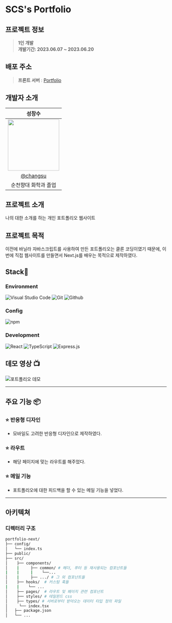 # SCS's Portfolio

<div align="center">

</div>

## 프로젝트 정보

> **1인 개발** <br/> **개발기간: 2023.06.07 ~ 2023.06.20**

## 배포 주소

> **프론트 서버** : <a href="https://portfolio-next-red-three.vercel.app/" target="_blank"> Portfolio </a>

## 개발자 소개

|                                                              성창수                                                              |
| :------------------------------------------------------------------------------------------------------------------------------: |
| <img src="https://user-images.githubusercontent.com/110822847/229564340-070947f1-3f34-4cf4-b25f-ffe2d274be50.jpg" width="160px"> |
|                                              [@changsu](https://github.com/scs0209)                                              |
|                                                       순천향대 화학과 졸업                                                       |

## 프로젝트 소개

나의 대한 소개를 하는 개인 포트폴리오 웹사이트

## 프로젝트 목적
이전에 바닐라 자바스크립트를 사용하여 만든 포트폴리오는 클론 코딩이였기 때문에, 이번에 직접 웹사이트를 만들면서 Next.js를 배우는 목적으로 제작하였다.

## Stack🤡

### Environment

![Visual Studio Code](https://img.shields.io/badge/Visual%20Studio%20Code-007ACC?style=for-the-badge&logo=Visual%20Studio%20Code&logoColor=white)
![Git](https://img.shields.io/badge/Git-F05032?style=for-the-badge&logo=Git&logoColor=white)
![Github](https://img.shields.io/badge/GitHub-181717?style=for-the-badge&logo=GitHub&logoColor=white)

### Config

![npm](https://img.shields.io/badge/npm-CB3837?style=for-the-badge&logo=npm&logoColor=white)

### Development

![React](https://img.shields.io/badge/React-20232A?style=for-the-badge&logo=react&logoColor=61DAFB)
![TypeScript](https://img.shields.io/badge/-TypeScript-3178C6?style=for-the-badge&logo=typescript&logoColor=white)
![Express.js](https://img.shields.io/badge/-Express.js-000000?style=for-the-badge&logo=express&logoColor=white)

## 데모 영상 📺
![포트폴리오 데모](https://github.com/scs0209/portfolio-next/assets/110822847/368c8216-3c4d-4035-967b-80bb6ac20bce)

---

## 주요 기능 📦

### ⭐️ 반응형 디자인

- 모바일도 고려한 반응형 디자인으로 제작하였다.

### ⭐️ 라우트

- 해당 페이지에 맞는 라우트를 해주었다.

### ⭐️ 메일 기능

- 포트폴리오에 대한 피드백을 할 수 있는 메일 기능을 넣었다.

---

## 아키텍쳐

### 디렉터리 구조

```bash
portfolio-next/
├── config/      
│   └── index.ts
├── public/
├── src/
│    ├── components/
│    |     ├── common/ # 헤더, 푸터 등 재사용되는 컴포넌트들
|    |     |    └──...
│    |     ├── .../ # 그 외 컴포넌트들
│    ├── hooks/  # 커스텀 훅들
|    |    └── ...
│    ├── pages/  # 라우트 및 페이지 관련 컴포넌트
│    ├── styles/ # 테일윈드 css
│    ├── types/ # 서버로부터 받아오는 데이터 타입 정의 파일
│     └── index.tsx
│   ├── package.json
│   └── ...
```

